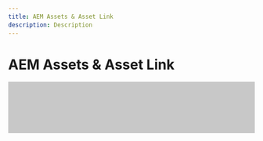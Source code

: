 ```yaml
---
title: AEM Assets & Asset Link
description: Description
---
```


# AEM Assets & Asset Link

![Tutorial Hero Image](assets/hero_placeholder.png)
